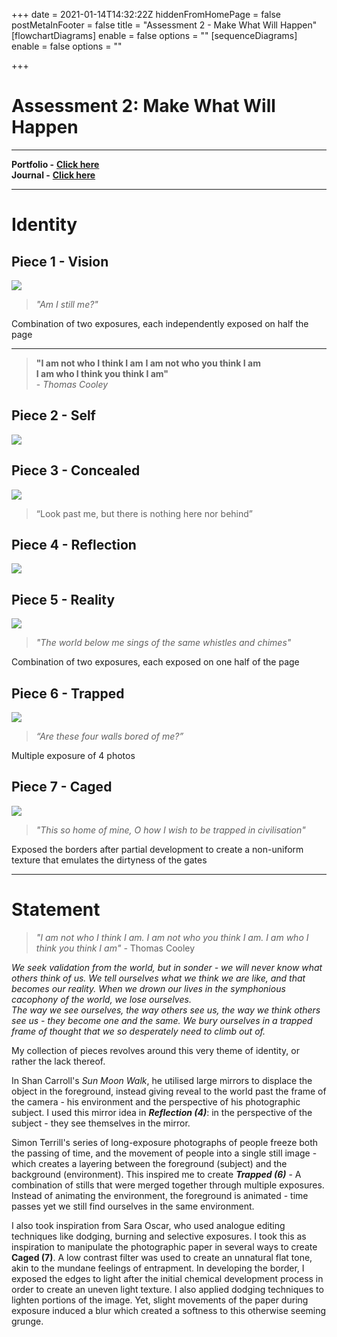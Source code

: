+++
date = 2021-01-14T14:32:22Z
hiddenFromHomePage = false
postMetaInFooter = false
title = "Assessment 2 - Make What Will Happen"
[flowchartDiagrams]
enable = false
options = ""
[sequenceDiagrams]
enable = false
options = ""

+++
# Assessment 2: Make What Will Happen

***

**Portfolio -** [**Click here**](../portfolio/)  
**Journal -** [**Click here**](../visual-journal-i/)

***

# Identity

## Piece 1 - Vision

![](/uploads/f5-6-12s-42cm-c1-5.jpg)

> _"Am I still me?"_

Combination of two exposures, each independently exposed on half the page

***

> **"I am not who I think I am**
> **I am not who you think I am**  
> **I am who I think you think I am"**  
> \- _Thomas Cooley_

## Piece 2 - Self

![](/uploads/f4-9s-80cm-c1-5.jpg)

## Piece 3 - Concealed

![](/uploads/f4-5s-42cm.jpg)

> “Look past me, but there is nothing here nor behind”

## Piece 4 - Reflection

![](/uploads/f5-6-8-5s-43cm-c2-5.jpg)

## Piece 5 - Reality

![](/uploads/f5-6-5s-23cm-c3.jpg)

> _"The world below me sings of the same whistles and chimes"_

Combination of two exposures, each exposed on one half of the page

## Piece 6 - Trapped

![](/uploads/f5-6-4x0-6s-26cm-c2-5.jpg)

> _“Are these four walls bored of me?”_

Multiple exposure of 4 photos

## Piece 7 - Caged

![](/uploads/f4-8s-c3.jpg)

> _"This so home of mine, O how I wish to be trapped in civilisation"_

Exposed the borders after partial development to create a non-uniform texture that emulates the dirtyness of the gates

***

# Statement

> _"I am not who I think I am. I am not who you think I am. I am who I think you think I am" -_ Thomas Cooley

_We seek validation from the world, but in sonder - we will never know what others think of us. We tell ourselves what we think we are like, and that becomes our reality. When we drown our lives in the symphonious cacophony of the world, we lose ourselves.  
The way we see ourselves, the way others see us, the way we think others see us - they become one and the same. We bury ourselves in a trapped frame of thought that we so desperately need to climb out of._

My collection of pieces revolves around this very theme of identity, or rather the lack thereof.

In Shan Carroll's _Sun Moon Walk_, he utilised large mirrors to displace the object in the foreground, instead giving reveal to the world past the frame of the camera - his environment and the perspective of his photographic subject. I used this mirror idea in **_Reflection (4)_**: in the perspective of the subject - they see themselves in the mirror.

Simon Terrill's series of long-exposure photographs of people freeze both the passing of time, and the movement of people into a single still image - which creates a layering between the foreground (subject) and the background (environment). This inspired me to create **_Trapped (6)_** - A combination of stills that were merged together through multiple exposures. Instead of animating the environment, the foreground is animated - time passes yet we still find ourselves in the same environment.

I also took inspiration from Sara Oscar, who used analogue editing techniques like dodging, burning and selective exposures. I took this as inspiration to manipulate the photographic paper in several ways to create **Caged (7)**. A low contrast filter was used to create an unnatural flat tone, akin to the mundane feelings of entrapment. In developing the border, I exposed the edges to light after the initial chemical development process in order to create an uneven light texture. I also applied dodging techniques to lighten portions of the image. Yet, slight movements of the paper during exposure induced a blur which created a softness to this otherwise seeming grunge.